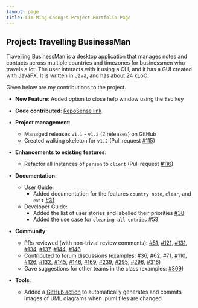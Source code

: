 ```yaml
---
layout: page
title: Lim Ming Chong's Project Portfolio Page
---
```


## Project: Travelling BusinessMan

Travelling BusinessMan is a desktop application that manages notes and contacts across multiple countries and timezones for businessmen who travels a lot. The user interacts with it using a CLI, and it has a GUI created with JavaFX. It is written in Java, and has about 24 kLoC.

Given below are my contributions to the project.

* **New Feature**: Added option to close help window using the Esc key

* **Code contributed**: [RepoSense link](https://nus-cs2103-ay2021s1.github.io/tp-dashboard/#breakdown=true&search=qwoprocks&sort=groupTitle&sortWithin=title&since=2020-08-14&timeframe=commit&mergegroup=&groupSelect=groupByRepos&checkedFileTypes=docs~functional-code~test-code~other&tabOpen=true&tabType=authorship&zFR=false&tabAuthor=qwoprocks&tabRepo=AY2021S1-CS2103T-F11-4%2Ftp%5Bmaster%5D&authorshipIsMergeGroup=false&authorshipFileTypes=docs~functional-code~test-code)

* **Project management**:
  * Managed releases `v1.1` - `v1.2` (2 releases) on GitHub
  * Created walking skeleton for `v1.2` (Pull request [\#115](https://github.com/AY2021S1-CS2103T-F11-4/tp/pull/115))

* **Enhancements to existing features**:
  * Refactor all instances of `person` to `client` (Pull request [\#116](https://github.com/AY2021S1-CS2103T-F11-4/tp/pull/116))

* **Documentation**:
  * User Guide:
    * Added documentation for the features `country note`, `clear`, and `exit` [\#31](https://github.com/AY2021S1-CS2103T-F11-4/tp/pull/31)
  * Developer Guide:
    * Added the list of user stories and labelled their priorities [\#38](https://github.com/AY2021S1-CS2103T-F11-4/tp/pull/38)
    * Added the use case for `clearing all entries` [\#53](https://github.com/AY2021S1-CS2103T-F11-4/tp/pull/53)

* **Community**:
  * PRs reviewed (with non-trivial review comments): [\#51](https://github.com/AY2021S1-CS2103T-F11-4/tp/pull/51), [\#121](https://github.com/AY2021S1-CS2103T-F11-4/tp/pull/121), [\#131](https://github.com/AY2021S1-CS2103T-F11-4/tp/pull/131), [\#134](https://github.com/AY2021S1-CS2103T-F11-4/tp/pull/134), [\#137](https://github.com/AY2021S1-CS2103T-F11-4/tp/pull/137), [\#144](https://github.com/AY2021S1-CS2103T-F11-4/tp/pull/144), [\#146](https://github.com/AY2021S1-CS2103T-F11-4/tp/pull/146)
  * Contributed to forum discussions (examples: [\#36](https://github.com/nus-cs2103-AY2021S1/forum/issues/36), [\#62](https://github.com/nus-cs2103-AY2021S1/forum/issues/62), [\#71](https://github.com/nus-cs2103-AY2021S1/forum/issues/71), [\#110](https://github.com/nus-cs2103-AY2021S1/forum/issues/110), [\#126](https://github.com/nus-cs2103-AY2021S1/forum/issues/126), [\#132](https://github.com/nus-cs2103-AY2021S1/forum/issues/132), [\#145](https://github.com/nus-cs2103-AY2021S1/forum/issues/145), [\#146](https://github.com/nus-cs2103-AY2021S1/forum/issues/146), [\#169](https://github.com/nus-cs2103-AY2021S1/forum/issues/169), [\#239](https://github.com/nus-cs2103-AY2021S1/forum/issues/239), [\#295](https://github.com/nus-cs2103-AY2021S1/forum/issues/295), [\#296](https://github.com/nus-cs2103-AY2021S1/forum/issues/296), [\#316](https://github.com/nus-cs2103-AY2021S1/forum/issues/316))
  * Gave suggestions for other teams in the class (examples: [\#309](https://github.com/nus-cs2103-AY2021S1/forum/issues/309))

* **Tools**:
  * Added a [GitHub action](https://github.com/cloudbees/plantuml-github-action) to automatically generates and commits images of UML diagrams when .puml files are changed
